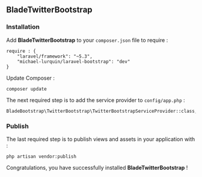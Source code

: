 ## BladeTwitterBootstrap ##

### Installation ###

Add **BladeTwitterBootstrap** to your `composer.json` file to require :
```
require : {
    "laravel/framework": "~5.3",
    "michael-lurquin/laravel-bootstrap": "dev"
}
```

Update Composer :
```
composer update
```

The next required step is to add the service provider to `config/app.php` :
```
BladeBootstrap\TwitterBootstrap\TwitterBootstrapServiceProvider::class,,
```

### Publish ###

The last required step is to publish views and assets in your application with :
```
php artisan vendor:publish
```

Congratulations, you have successfully installed **BladeTwitterBootstrap** !
